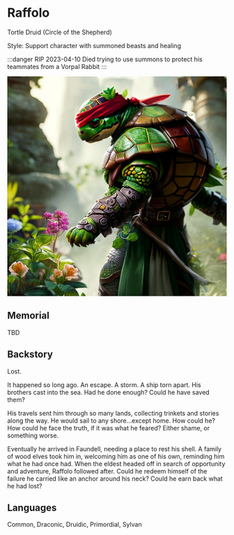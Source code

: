 # Raffolo

Tortle Druid (Circle of the Shepherd)

Style: Support character with summoned beasts and healing

:::danger RIP 2023-04-10
Died trying to use summons to protect his teammates from a Vorpal Rabbit
:::

![Raffalo in his garden](/img/players/Raffalo.png)

## Memorial

TBD

## Backstory

Lost.

It happened so long ago. An escape. A storm. A ship torn apart. His brothers cast into the sea. Had he done enough? Could he have saved them?

His travels sent him through so many lands, collecting trinkets and stories along the way. He would sail to any shore...except home. How could he? How could he face the truth, if it was what he feared? Either shame, or something worse.

Eventually he arrived in Faundell, needing a place to rest his shell. A family of wood elves took him in, welcoming him as one of his own, reminding him what he had once had. When the eldest headed off in search of opportunity and adventure, Raffolo followed after. Could he redeem himself of the failure he carried like an anchor around his neck? Could he earn back what he had lost?

## Languages

Common, Draconic, Druidic, Primordial, Sylvan
